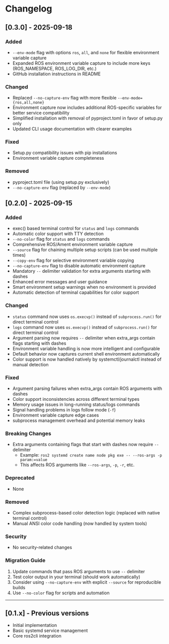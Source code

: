 # Changelog

## [0.3.0] - 2025-09-18

### Added
- `--env-mode` flag with options `ros`, `all`, and `none` for flexible environment variable capture
- Expanded ROS environment variable capture to include more keys (ROS_NAMESPACE, ROS_LOG_DIR, etc.)
- GitHub installation instructions in README

### Changed
- Replaced `--no-capture-env` flag with more flexible `--env-mode={ros,all,none}`
- Environment capture now includes additional ROS-specific variables for better service compatibility
- Simplified installation with removal of pyproject.toml in favor of setup.py only
- Updated CLI usage documentation with clearer examples

### Fixed
- Setup.py compatibility issues with pip installations
- Environment variable capture completeness

### Removed
- pyproject.toml file (using setup.py exclusively)
- `--no-capture-env` flag (replaced by `--env-mode`)

## [0.2.0] - 2025-09-15

### Added
- exec() based terminal control for `status` and `logs` commands
- Automatic color support with TTY detection  
- `--no-color` flag for `status` and `logs` commands
- Comprehensive ROS/Ament environment variable capture
- `--source` flag for chaining multiple setup scripts (can be used multiple times)
- `--copy-env` flag for selective environment variable copying
- `--no-capture-env` flag to disable automatic environment capture
- Mandatory `--` delimiter validation for extra arguments starting with dashes
- Enhanced error messages and user guidance
- Smart environment setup warnings when no environment is provided
- Automatic detection of terminal capabilities for color support

### Changed
- `status` command now uses `os.execvp()` instead of `subprocess.run()` for direct terminal control
- `logs` command now uses `os.execvp()` instead of `subprocess.run()` for direct terminal control  
- Argument parsing now requires `--` delimiter when extra_args contain flags starting with dashes
- Environment variable handling is now more intelligent and configurable
- Default behavior now captures current shell environment automatically
- Color support is now handled natively by systemctl/journalctl instead of manual detection

### Fixed
- Argument parsing failures when extra_args contain ROS arguments with dashes
- Color support inconsistencies across different terminal types
- Memory usage issues in long-running status/logs commands
- Signal handling problems in logs follow mode (`-f`)
- Environment variable capture edge cases
- subprocess management overhead and potential memory leaks

### Breaking Changes
- Extra arguments containing flags that start with dashes now require `--` delimiter
  - Example: `ros2 systemd create name node pkg exe -- --ros-args -p param:=value`
  - This affects ROS arguments like `--ros-args`, `-p`, `-r`, etc.

### Deprecated
- None

### Removed
- Complex subprocess-based color detection logic (replaced with native terminal control)
- Manual ANSI color code handling (now handled by system tools)

### Security
- No security-related changes

### Migration Guide
1. Update commands that pass ROS arguments to use `--` delimiter
2. Test color output in your terminal (should work automatically)
3. Consider using `--no-capture-env` with explicit `--source` for reproducible builds
4. Use `--no-color` flag for scripts and automation

---

## [0.1.x] - Previous versions
- Initial implementation
- Basic systemd service management
- Core ros2cli integration
